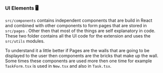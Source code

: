 ### UI Elements 🖥️
`src/components` contains independent components that are build in React and combined with other components to form pages that are stored in `src/pages` . Other then that most of the things are self explanatory in code. These two folder contains all the UI code for the extension and uses the `src/utils` modules. 

To understand it a little better if Pages are the walls that are going to be displayed to the user then components are the bricks that make up the wall. Some times these components are used more then one time for example `TaskForm.tsx` is used in `New.tsx` and also in `Task.tsx`.

